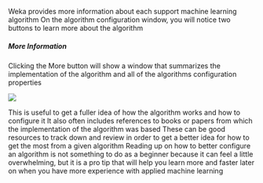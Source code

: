 Weka provides more information about each support machine learning algorithm On the
algorithm configuration window, you will notice two buttons to learn more about the algorithm

##### More Information

Clicking the More button will show a window that summarizes the implementation of the
algorithm and all of the algorithms configuration properties

![](https://github.com/fenago/katacoda-scenarios/raw/master/machine-learning-mastery-weka/machine-learning-mastery-weka-chapter-14/steps/images/72.png)

This is useful to get a fuller idea of how the algorithm works and how to configure it It also
often includes references to books or papers from which the implementation of the algorithm
was based These can be good resources to track down and review in order to get a better idea
for how to get the most from a given algorithm Reading up on how to better configure an
algorithm is not something to do as a beginner because it can feel a little overwhelming, but it
is a pro tip that will help you learn more and faster later on when you have more experience
with applied machine learning